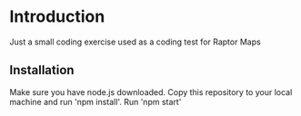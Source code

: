 # Introduction

Just a small coding exercise used as a coding test for Raptor Maps

## Installation

Make sure you have node.js downloaded. Copy this repository to your local machine and run 'npm install'. Run 'npm start'
